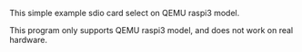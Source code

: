 
This simple example sdio card select on QEMU raspi3 model. 

This program only supports QEMU raspi3 model, and does not work on real hardware.

